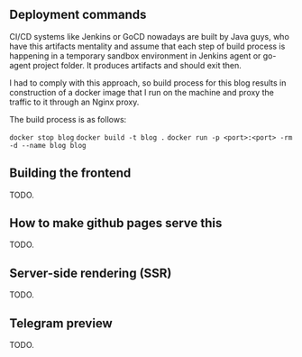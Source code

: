 ## Deployment commands

CI/CD systems like Jenkins or GoCD nowadays are built by Java guys, who have this artifacts mentality and
assume that each step of build process is happening in a temporary sandbox environment in Jenkins agent
or go-agent project folder. It produces artifacts and should exit then.

I had to comply with this approach, so build process for this blog results in construction of a docker image
that I run on the machine and proxy the traffic to it through an Nginx proxy.

The build process is as follows:

`docker stop blog`
`docker build -t blog .`
`docker run -p <port>:<port> -rm -d --name blog blog`

## Building the frontend

TODO.

## How to make github pages serve this

TODO.

## Server-side rendering (SSR)

TODO.

## Telegram preview

TODO.